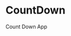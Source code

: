 # CountDown
 Count Down App
   
       
                                    
                         
             
       
    
